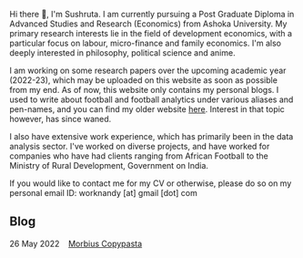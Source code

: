 Hi there 👋, I'm Sushruta. I am currently pursuing a Post Graduate Diploma in Advanced Studies and Research (Economics) from Ashoka University. My primary research interests lie in the field of development economics, with a particular focus on labour, micro-finance and family economics. I'm also deeply interested in philosophy, political science and anime. 

I am working on some research papers over the upcoming academic year (2022-23), which may be uploaded on this website as soon as possible from my end. As of now, this website only contains my personal blogs. I used to write about football and football analytics under various aliases and pen-names, and you can find my older website [here](https://nandy47.github.io/blog/). Interest in that topic however, has since waned.

I also have extensive work experience, which has primarily been in the data analysis sector. I've worked on diverse projects, and have worked for companies who have had clients ranging from African Football to the Ministry of Rural Development, Government on India.

If you would like to contact me for my CV or otherwise, please do so on my personal email ID:
worknandy [at] gmail [dot] com

## Blog
26 May 2022    [Morbius Copypasta](https://nandy47.github.io/sample_pos_1.md)

